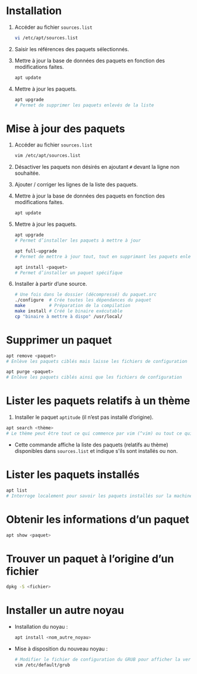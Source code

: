 # **Installation**

1. Accéder au fichier `sources.list`
    
    ```bash
    vi /etc/apt/sources.list
    ```
    
2. Saisir les références des paquets sélectionnés.
3. Mettre à jour la base de données des paquets en fonction des modifications faites.
    
    ```bash
    apt update
    ```
    
4. Mettre à jour les paquets.
    
    ```bash
    apt upgrade
    # Permet de supprimer les paquets enlevés de la liste
    ```
    
# **Mise à jour des paquets**

1. Accéder au fichier `sources.list`
    
    ```bash
    vim /etc/apt/sources.list
    ```
    
2. Désactiver les paquets non désirés en ajoutant `#` devant la ligne non souhaitée.
3. Ajouter / corriger les lignes de la liste des paquets.
4. Mettre à jour la base de données des paquets en fonction des modifications faites.
    
    ```bash
    apt update
    ```
    
5. Mettre à jour les paquets.
    
    ```bash
    apt upgrade
    # Permet d’installer les paquets à mettre à jour
    ```
    
    ```bash
    apt full-upgrade  
    # Permet de mettre à jour tout, tout en supprimant les paquets enlevés de la liste
    ```
    
    ```bash
    apt install <paquet>
    # Permet d’installer un paquet spécifique
    ```
    
6. Installer à partir d’une source.
    
    ```bash
    # Une fois dans le dossier (décompressé) du paquet.src
    ./configure  # Crée toutes les dépendances du paquet
    make         # Préparation de la compilation
    make install # Créé le binaire exécutable
    cp "binaire à mettre à dispo" /usr/local/
    ```
    
# **Supprimer un paquet**

```bash
apt remove <paquet> 
# Enlève les paquets ciblés mais laisse les fichiers de configuration
```

```bash
apt purge <paquet>
# Enlève les paquets ciblés ainsi que les fichiers de configuration
```

# **Lister les paquets relatifs à un thème**

1. Installer le paquet `aptitude` (il n’est pas installé d’origine).

```bash
apt search <thème>
# Le thème peut être tout ce qui commence par vim (^vim) ou tout ce qui finit par la lettre d (d$)
```

- Cette commande affiche la liste des paquets (relatifs au thème) disponibles dans `sources.list` et indique s'ils sont installés ou non.

# **Lister les paquets installés**

```bash
apt list
# Interroge localement pour savoir les paquets installés sur la machine
```

# **Obtenir les informations d’un paquet**

```bash
apt show <paquet>
```

# **Trouver un paquet à l’origine d’un fichier**

```bash
dpkg -S <fichier>
```

# **Installer un autre noyau**

- Installation du noyau :
    
    ```bash
    apt install <nom_autre_noyau>
    ```
    
- Mise à disposition du nouveau noyau :
    
    ```bash
    # Modifier le fichier de configuration du GRUB pour afficher la version
    vim /etc/default/grub
    
